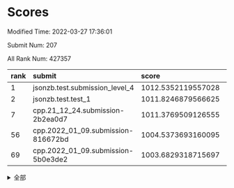 # Scores

Modified Time: 2022-03-27 17:36:01

Submit Num: 207

All Rank Num: 427357

| rank |               submit               |       score        |       sigma        | pk_num |
| :--- | :--------------------------------- | :----------------- | :----------------- | :----- |
| 1    | jsonzb.test.submission_level_4     | 1012.5352119557028 | 0.8358300256858664 | 8256   |
| 2    | jsonzb.test.test_1                 | 1011.8246879566625 | 0.784497958110287  | 8259   |
| 7    | cpp.21_12_24.submission-2b2ea0d7   | 1011.3769509126555 | 0.7633654164594196 | 8258   |
| 56   | cpp.2022_01_09.submission-816672bd | 1004.5373693160095 | 0.7255817172783388 | 8256   |
| 69   | cpp.2022_01_09.submission-5b0e3de2 | 1003.6829318715697 | 0.7163902958079635 | 8254   |


<details>
<summary>全部</summary>

| rank |                 submit                 |       score        |       sigma        | pk_num |
| :--- | :------------------------------------- | :----------------- | :----------------- | :----- |
| 1    | jsonzb.test.submission_level_4         | 1012.5352119557028 | 0.8358300256858664 | 8256   |
| 2    | jsonzb.test.test_1                     | 1011.8246879566625 | 0.784497958110287  | 8259   |
| 3    | gobigger.level_3.submission_level_3_2  | 1011.6294177366981 | 0.7746594137502401 | 8260   |
| 4    | gobigger.level_3.submission_level_3_19 | 1011.4162965447432 | 0.7837735443991805 | 8258   |
| 5    | gobigger.level_3.submission_level_3_3  | 1011.389044158643  | 0.7718591516303059 | 8253   |
| 6    | gobigger.level_3.submission_level_3_15 | 1011.3869035933512 | 0.7806496522257367 | 8258   |
| 7    | cpp.21_12_24.submission-2b2ea0d7       | 1011.3769509126555 | 0.7633654164594196 | 8258   |
| 8    | gobigger.level_3.submission_level_3_30 | 1011.292070020055  | 0.7861730222845378 | 8262   |
| 9    | gobigger.level_3.submission_level_3_6  | 1010.967606405915  | 0.7872551168814527 | 8262   |
| 10   | gobigger.level_3.submission_level_3_47 | 1010.9441693731883 | 0.747354532519601  | 8264   |
| 11   | gobigger.level_3.submission_level_3_8  | 1010.9245158480973 | 0.7906150630122706 | 8259   |
| 12   | gobigger.level_3.submission_level_3_16 | 1010.9037960165825 | 0.7553393654153692 | 8264   |
| 13   | gobigger.level_3.submission_level_3_21 | 1010.8184307689208 | 0.7830376890228872 | 8259   |
| 14   | gobigger.level_3.submission_level_3_31 | 1010.7859688379579 | 0.7844233824726954 | 8254   |
| 15   | gobigger.level_3.submission_level_3_32 | 1010.7805674536038 | 0.7712358057466618 | 8259   |
| 16   | gobigger.level_3.submission_level_3_22 | 1010.7654098815234 | 0.7717782200063111 | 8255   |
| 17   | gobigger.level_3.submission_level_3_11 | 1010.7350592061046 | 0.7578530588444456 | 8257   |
| 18   | gobigger.level_3.submission_level_3_13 | 1010.7278076993799 | 0.7683951457764746 | 8261   |
| 19   | gobigger.level_3.submission_level_3_25 | 1010.6324170933218 | 0.7434548362967636 | 8257   |
| 20   | gobigger.level_3.submission_level_3_24 | 1010.5682080066164 | 0.7643806879580405 | 8261   |
| 21   | gobigger.level_3.submission_level_3_38 | 1010.5462800179647 | 0.7799325295785081 | 8260   |
| 22   | gobigger.level_3.submission_level_3_37 | 1010.5454385931193 | 0.7554339397271037 | 8263   |
| 23   | gobigger.level_3.submission_level_3_44 | 1010.4183692033539 | 0.7707762803499106 | 8261   |
| 24   | gobigger.level_3.submission_level_3_4  | 1010.3850806935646 | 0.7619604935478999 | 8259   |
| 25   | gobigger.level_3.submission_level_3_43 | 1010.3554171318505 | 0.7749548478524296 | 8262   |
| 26   | gobigger.level_3.submission_level_3_26 | 1010.1607325273351 | 0.7551255786664182 | 8261   |
| 27   | gobigger.level_3.submission_level_3_39 | 1010.1136313722019 | 0.776610711560741  | 8255   |
| 28   | gobigger.level_3.submission_level_3_9  | 1010.1121162811539 | 0.7687877722250105 | 8259   |
| 29   | gobigger.level_3.submission_level_3_42 | 1010.1093604829149 | 0.7475706861268218 | 8259   |
| 30   | gobigger.level_3.submission_level_3_45 | 1010.092962097072  | 0.7631003362537236 | 8255   |
| 31   | gobigger.level_3.submission_level_3_48 | 1010.0650365330681 | 0.7772816083702859 | 8260   |
| 32   | gobigger.level_3.submission_level_3_33 | 1009.9500321613747 | 0.7584900735737992 | 8257   |
| 33   | gobigger.level_3.submission_level_3_1  | 1009.8771882273461 | 0.7527235364369722 | 8254   |
| 34   | gobigger.level_3.submission_level_3_0  | 1009.8360574487477 | 0.7621903312838916 | 8257   |
| 35   | gobigger.level_3.submission_level_3_36 | 1009.7759277048499 | 0.7454191913170165 | 8265   |
| 36   | gobigger.level_3.submission_level_3_10 | 1009.7614216574336 | 0.7505851445750731 | 8265   |
| 37   | gobigger.level_3.submission_level_3_17 | 1009.7203596437049 | 0.7529665775098162 | 8261   |
| 38   | gobigger.level_3.submission_level_3_5  | 1009.6563835791509 | 0.7413418501668178 | 8252   |
| 39   | gobigger.level_3.submission_level_3_7  | 1009.6298441064258 | 0.7583604021608231 | 8258   |
| 40   | gobigger.level_3.submission_level_3_41 | 1009.6263835977081 | 0.747773515151172  | 8262   |
| 41   | gobigger.level_3.submission_level_3_49 | 1009.4962963629687 | 0.7645769431592855 | 8260   |
| 42   | gobigger.level_3.submission_level_3_35 | 1009.270568845388  | 0.7355879290523772 | 8256   |
| 43   | gobigger.level_3.submission_level_3_28 | 1009.161998599163  | 0.7420793744868517 | 8260   |
| 44   | gobigger.level_3.submission_level_3_34 | 1009.1115299679303 | 0.7497321553332369 | 8261   |
| 45   | gobigger.level_3.submission_level_3_27 | 1009.035020383145  | 0.7573700206342486 | 8257   |
| 46   | gobigger.level_3.submission_level_3_29 | 1008.9500787151006 | 0.7507332709127766 | 8258   |
| 47   | gobigger.level_3.submission_level_3_20 | 1008.7719897035092 | 0.7526131137595524 | 8257   |
| 48   | gobigger.level_3.submission_level_3_23 | 1008.6884300947767 | 0.7315468903311797 | 8258   |
| 49   | gobigger.level_3.submission_level_3_18 | 1008.6532124831009 | 0.7583978598465932 | 8253   |
| 50   | gobigger.level_3.submission_level_3_12 | 1008.509743094419  | 0.7456163697539031 | 8253   |
| 51   | gobigger.level_3.submission_level_3_46 | 1008.4391964419128 | 0.7591150967572967 | 8254   |
| 52   | gobigger.level_3.submission_level_3_40 | 1008.42743082984   | 0.7302223535438555 | 8259   |
| 53   | gobigger.level_3.submission_level_3_14 | 1008.3500325897376 | 0.7465988680557271 | 8254   |
| 54   | gobigger.level_1.submission_level_1_2  | 1005.4858073533051 | 0.7173675173343051 | 8263   |
| 55   | gobigger.level_1.submission_level_1_23 | 1005.0870172759137 | 0.7179473061160869 | 8252   |
| 56   | cpp.2022_01_09.submission-816672bd     | 1004.5373693160095 | 0.7255817172783388 | 8256   |
| 57   | gobigger.level_1.submission_level_1_8  | 1004.2677456110886 | 0.71826089126524   | 8256   |
| 58   | gobigger.level_1.submission_level_1_5  | 1004.2260123132788 | 0.7280368143336621 | 8260   |
| 59   | gobigger.level_1.submission_level_1_36 | 1004.1339244216506 | 0.7226013223045991 | 8257   |
| 60   | gobigger.level_1.submission_level_1_9  | 1004.1154625100722 | 0.7217568617639653 | 8255   |
| 61   | gobigger.level_1.submission_level_1_24 | 1004.0303687308558 | 0.7261623959275686 | 8260   |
| 62   | gobigger.level_1.submission_level_1_48 | 1003.8921259551481 | 0.7219267563022814 | 8255   |
| 63   | gobigger.level_1.submission_level_1_7  | 1003.8671438118196 | 0.7140601165214256 | 8261   |
| 64   | gobigger.level_1.submission_level_1_20 | 1003.8470461171632 | 0.7186254613268049 | 8262   |
| 65   | gobigger.level_1.submission_level_1_19 | 1003.8087154613835 | 0.7283697559833937 | 8261   |
| 66   | gobigger.level_1.submission_level_1_44 | 1003.7845848462766 | 0.7047248363147368 | 8256   |
| 67   | gobigger.level_1.submission_level_1_41 | 1003.7570814580043 | 0.7332288040273094 | 8261   |
| 68   | gobigger.level_1.submission_level_1_46 | 1003.712079314858  | 0.7106625933897853 | 8255   |
| 69   | cpp.2022_01_09.submission-5b0e3de2     | 1003.6829318715697 | 0.7163902958079635 | 8254   |
| 70   | gobigger.level_1.submission_level_1_45 | 1003.6733234965592 | 0.711738839596384  | 8260   |
| 71   | gobigger.level_1.submission_level_1_49 | 1003.6650520813675 | 0.7368271332676997 | 8256   |
| 72   | gobigger.level_1.submission_level_1_30 | 1003.6636432268361 | 0.7182647825008279 | 8256   |
| 73   | gobigger.level_1.submission_level_1_22 | 1003.5276283728746 | 0.71970672191368   | 8256   |
| 74   | gobigger.level_1.submission_level_1_43 | 1003.500858095061  | 0.7072913951169291 | 8262   |
| 75   | gobigger.level_1.submission_level_1_6  | 1003.466011909746  | 0.7167731578121268 | 8257   |
| 76   | gobigger.level_1.submission_level_1_18 | 1003.4636060118769 | 0.7170673008214006 | 8257   |
| 77   | gobigger.level_1.submission_level_1_13 | 1003.4022862764108 | 0.7145968239887693 | 8257   |
| 78   | gobigger.level_1.submission_level_1_39 | 1003.391546763679  | 0.7137988972906458 | 8256   |
| 79   | gobigger.level_1.submission_level_1_15 | 1003.328520841648  | 0.7206781667423973 | 8256   |
| 80   | gobigger.level_1.submission_level_1_12 | 1003.2996593510318 | 0.7100047649989027 | 8260   |
| 81   | gobigger.level_1.submission_level_1_32 | 1003.2982337289969 | 0.7346935910329911 | 8256   |
| 82   | gobigger.level_1.submission_level_1_1  | 1003.1533955211744 | 0.7124398720312928 | 8255   |
| 83   | gobigger.level_1.submission_level_1_0  | 1003.1461308443977 | 0.7107860339755233 | 8260   |
| 84   | gobigger.level_1.submission_level_1_34 | 1003.1192310735765 | 0.7101995848519964 | 8258   |
| 85   | gobigger.level_1.submission_level_1_16 | 1003.1039296595918 | 0.7129805598275628 | 8263   |
| 86   | gobigger.level_1.submission_level_1_31 | 1003.0923583896981 | 0.7105846711805148 | 8261   |
| 87   | gobigger.level_1.submission_level_1_47 | 1003.0878594807625 | 0.7333927451668193 | 8267   |
| 88   | gobigger.level_1.submission_level_1_37 | 1003.0824618951934 | 0.7021796808332994 | 8255   |
| 89   | gobigger.level_1.submission_level_1_38 | 1002.9653370640589 | 0.7155788540445187 | 8263   |
| 90   | gobigger.level_1.submission_level_1_3  | 1002.9198834273034 | 0.7127267746089002 | 8256   |
| 91   | gobigger.level_1.submission_level_1_35 | 1002.9178674894312 | 0.7241331910869964 | 8258   |
| 92   | gobigger.level_1.submission_level_1_4  | 1002.8236845007538 | 0.7169902735530472 | 8259   |
| 93   | gobigger.level_1.submission_level_1_21 | 1002.7676420927833 | 0.7218462474186471 | 8256   |
| 94   | gobigger.level_1.submission_level_1_33 | 1002.7237980008813 | 0.715628730282085  | 8260   |
| 95   | gobigger.level_1.submission_level_1_29 | 1002.6721614972726 | 0.7185318150214859 | 8257   |
| 96   | gobigger.level_1.submission_level_1_25 | 1002.597992524096  | 0.7016588963142412 | 8257   |
| 97   | gobigger.level_1.submission_level_1_40 | 1002.570290965121  | 0.7198265416067751 | 8257   |
| 98   | gobigger.level_1.submission_level_1_27 | 1002.4741143285786 | 0.6982579790443558 | 8260   |
| 99   | gobigger.level_1.submission_level_1_42 | 1002.425231605219  | 0.7154494711304651 | 8261   |
| 100  | gobigger.level_1.submission_level_1_28 | 1002.4147859631546 | 0.7137312277421375 | 8263   |
| 101  | gobigger.level_1.submission_level_1_10 | 1002.4109183817349 | 0.7059371614599044 | 8258   |
| 102  | gobigger.level_1.submission_level_1_17 | 1002.3351951079177 | 0.7189201929447517 | 8259   |
| 103  | gobigger.level_1.submission_level_1_26 | 1002.2581499647144 | 0.7156260441505832 | 8256   |
| 104  | gobigger.level_1.submission_level_1_14 | 1002.0060365501982 | 0.7213182268486427 | 8258   |
| 105  | gobigger.level_1.submission_level_1_11 | 1001.9142053611672 | 0.7141409235927073 | 8255   |
| 106  | gobigger.random.submission_random_20   | 997.3588778153306  | 0.7176547164730216 | 8261   |
| 107  | gobigger.random.submission_random_44   | 997.1530337868779  | 0.7083823897764547 | 8254   |
| 108  | gobigger.random.submission_random_16   | 997.0902376674377  | 0.702726525586562  | 8262   |
| 109  | gobigger.random.submission_random_49   | 997.0839318795702  | 0.7101871720549257 | 8263   |
| 110  | gobigger.random.submission_random_36   | 997.0530940991308  | 0.7278925609337319 | 8258   |
| 111  | gobigger.random.submission_random_41   | 996.9871866036209  | 0.7115513508738834 | 8259   |
| 112  | gobigger.random.submission_random_48   | 996.95317056234    | 0.7008525480725669 | 8255   |
| 113  | gobigger.random.submission_random_11   | 996.9464169134076  | 0.7236637127558866 | 8259   |
| 114  | gobigger.random.submission_random_19   | 996.9336125860891  | 0.7149080745914115 | 8261   |
| 115  | gobigger.random.submission_random_12   | 996.9264915243488  | 0.7150609516168628 | 8255   |
| 116  | gobigger.random.submission_random_30   | 996.7991716999055  | 0.7004670014639357 | 8252   |
| 117  | gobigger.random.submission_random_24   | 996.7535289670997  | 0.7128188001883222 | 8258   |
| 118  | gobigger.random.submission_random_26   | 996.6555572981503  | 0.7150816270000075 | 8258   |
| 119  | gobigger.random.submission_random_8    | 996.3645527720738  | 0.7045086553443158 | 8256   |
| 120  | gobigger.random.submission_random_13   | 996.3086748551544  | 0.7172085857872844 | 8258   |
| 121  | gobigger.random.submission_random_2    | 996.3002709826749  | 0.7121105909102285 | 8259   |
| 122  | gobigger.random.submission_random_27   | 996.219016041674   | 0.7100534258678087 | 8265   |
| 123  | gobigger.random.submission_random_0    | 996.1993057529072  | 0.7100947501432097 | 8260   |
| 124  | gobigger.random.submission_random_6    | 996.1757741382098  | 0.7206342987210053 | 8254   |
| 125  | gobigger.random.submission_random_21   | 996.1330260669396  | 0.7070200760005065 | 8256   |
| 126  | gobigger.random.submission_random_9    | 996.0777008893206  | 0.7051509967764172 | 8256   |
| 127  | gobigger.random.submission_random_5    | 996.0751979159551  | 0.7227031626371836 | 8259   |
| 128  | gobigger.random.submission_random_39   | 996.0682920693959  | 0.7086622721452597 | 8252   |
| 129  | gobigger.random.submission_random_43   | 996.0392049698737  | 0.7199909608192095 | 8261   |
| 130  | gobigger.random.submission_random_31   | 996.0186505200788  | 0.7061215706878877 | 8256   |
| 131  | gobigger.random.submission_random_18   | 995.9909323537811  | 0.7154441578701074 | 8256   |
| 132  | gobigger.random.submission_random_46   | 995.9677932005636  | 0.7245353194773712 | 8256   |
| 133  | gobigger.random.submission_random_32   | 995.8920433554559  | 0.708788090916134  | 8262   |
| 134  | gobigger.random.submission_random_7    | 995.8626929116417  | 0.7104386651434794 | 8259   |
| 135  | gobigger.random.submission_random_35   | 995.8271714332558  | 0.7150930911736513 | 8256   |
| 136  | gobigger.random.submission_random_15   | 995.7686593988716  | 0.7075782698759664 | 8256   |
| 137  | gobigger.random.submission_random_17   | 995.6963431057736  | 0.7232505009434864 | 8262   |
| 138  | gobigger.random.submission_random_45   | 995.6132119276183  | 0.7124311331695152 | 8256   |
| 139  | gobigger.random.submission_random_34   | 995.579064277004   | 0.7194886117448666 | 8255   |
| 140  | gobigger.random.submission_random_33   | 995.5665109487614  | 0.7114828759755717 | 8254   |
| 141  | gobigger.random.submission_random_14   | 995.5418504967562  | 0.714290410393433  | 8257   |
| 142  | gobigger.random.submission_random_47   | 995.4761299775316  | 0.6947890978965361 | 8256   |
| 143  | gobigger.random.submission_random_38   | 995.4286926491268  | 0.7187217875571961 | 8259   |
| 144  | gobigger.random.submission_random_4    | 995.4043435285121  | 0.7137205342636334 | 8259   |
| 145  | gobigger.random.submission_random_40   | 995.4011533273789  | 0.727386138131168  | 8259   |
| 146  | gobigger.random.submission_random_23   | 995.2909078689611  | 0.7129871005668639 | 8250   |
| 147  | gobigger.random.submission_random_29   | 995.2862229991385  | 0.7096213876182289 | 8258   |
| 148  | gobigger.random.submission_random_28   | 995.2400151663498  | 0.7157748917935514 | 8263   |
| 149  | gobigger.random.submission_random_3    | 995.0332765867914  | 0.7191338594631145 | 8255   |
| 150  | gobigger.random.submission_random_10   | 995.0112915654882  | 0.723843984248007  | 8258   |
| 151  | gobigger.level_2.submission_level_2_27 | 994.8513008667724  | 0.7189786041075189 | 8258   |
| 152  | gobigger.random.submission_random_42   | 994.7646577803429  | 0.7219810005812347 | 8258   |
| 153  | gobigger.random.submission_random_37   | 994.7634979236182  | 0.7045397690875008 | 8258   |
| 154  | gobigger.random.submission_random_25   | 994.7434981295944  | 0.7296658856552785 | 8258   |
| 155  | gobigger.random.submission_random_1    | 994.632555294116   | 0.705867650509264  | 8257   |
| 156  | gobigger.random.submission_random_22   | 994.6299088205715  | 0.7093961681635227 | 8263   |
| 157  | gobigger.level_2.submission_level_2_43 | 994.254114465834   | 0.7287614519214964 | 8260   |
| 158  | gobigger.level_2.submission_level_2_9  | 993.5172334212621  | 0.7279504663114919 | 8260   |
| 159  | gobigger.level_2.submission_level_2_12 | 993.499613769277   | 0.7415522472253838 | 8260   |
| 160  | gobigger.level_2.submission_level_2_29 | 993.4612654229104  | 0.7245604353497849 | 8259   |
| 161  | gobigger.level_2.submission_level_2_35 | 993.3077423435085  | 0.7419155821787979 | 8251   |
| 162  | gobigger.level_2.submission_level_2_19 | 993.1542678556924  | 0.7323420144005172 | 8261   |
| 163  | gobigger.level_2.submission_level_2_13 | 993.135596057139   | 0.7358450579390834 | 8257   |
| 164  | gobigger.level_2.submission_level_2_21 | 993.0505470238157  | 0.7342517825140027 | 8258   |
| 165  | gobigger.level_2.submission_level_2_46 | 993.0050341925478  | 0.7360162888846146 | 8258   |
| 166  | gobigger.level_2.submission_level_2_45 | 992.7763359890101  | 0.7439076022755187 | 8262   |
| 167  | gobigger.level_2.submission_level_2_41 | 992.7504627489831  | 0.7477658842386721 | 8255   |
| 168  | gobigger.level_2.submission_level_2_42 | 992.6991771111441  | 0.72906699135749   | 8259   |
| 169  | gobigger.level_2.submission_level_2_18 | 992.6633097757995  | 0.7324935236629889 | 8262   |
| 170  | gobigger.level_2.submission_level_2_11 | 992.6044585251901  | 0.7458700864172179 | 8253   |
| 171  | gobigger.level_2.submission_level_2_24 | 992.5975498466057  | 0.7450170615885541 | 8257   |
| 172  | gobigger.level_2.submission_level_2_44 | 992.5840619823935  | 0.7479645360220322 | 8261   |
| 173  | gobigger.level_2.submission_level_2_30 | 992.5209946099706  | 0.7552329678387807 | 8255   |
| 174  | gobigger.level_2.submission_level_2_8  | 992.338304847889   | 0.7600249294650706 | 8257   |
| 175  | gobigger.level_2.submission_level_2_2  | 992.3282454272198  | 0.7442660516416475 | 8261   |
| 176  | gobigger.level_2.submission_level_2_6  | 992.2934852773606  | 0.7479481799174816 | 8255   |
| 177  | gobigger.level_2.submission_level_2_5  | 992.2348584971853  | 0.7426612837051756 | 8263   |
| 178  | gobigger.level_2.submission_level_2_38 | 992.2305175706865  | 0.7442839163849572 | 8255   |
| 179  | gobigger.level_2.submission_level_2_48 | 992.2086733334919  | 0.7461715844802702 | 8255   |
| 180  | gobigger.level_2.submission_level_2_32 | 992.1323318507626  | 0.730754006609526  | 8255   |
| 181  | gobigger.level_2.submission_level_2_15 | 992.0514992614162  | 0.7206844778058972 | 8257   |
| 182  | gobigger.level_2.submission_level_2_10 | 992.0025363892255  | 0.7361910757226944 | 8258   |
| 183  | gobigger.level_2.submission_level_2_28 | 992.0023835048908  | 0.7586152556892033 | 8259   |
| 184  | gobigger.level_2.submission_level_2_0  | 991.9982874372268  | 0.7534734396223973 | 8260   |
| 185  | gobigger.level_2.submission_level_2_17 | 991.9523871418894  | 0.7389585134019804 | 8260   |
| 186  | gobigger.level_2.submission_level_2_20 | 991.8511217947101  | 0.7579943472027497 | 8258   |
| 187  | gobigger.level_2.submission_level_2_26 | 991.8156319405651  | 0.7600354957217896 | 8255   |
| 188  | gobigger.level_2.submission_level_2_16 | 991.7726344914839  | 0.7383001930529739 | 8261   |
| 189  | gobigger.level_2.submission_level_2_1  | 991.6961662514975  | 0.7423733361615629 | 8256   |
| 190  | gobigger.level_2.submission_level_2_22 | 991.6682439205323  | 0.7467267296343746 | 8260   |
| 191  | gobigger.level_2.submission_level_2_25 | 991.6339717666455  | 0.7580225414195843 | 8264   |
| 192  | gobigger.level_2.submission_level_2_47 | 991.5870048723367  | 0.7366472388158255 | 8260   |
| 193  | gobigger.level_2.submission_level_2_14 | 991.5224436642729  | 0.7207856667299816 | 8257   |
| 194  | gobigger.level_2.submission_level_2_36 | 991.4874663923404  | 0.7686911566745372 | 8262   |
| 195  | gobigger.level_2.submission_level_2_37 | 991.4386719287672  | 0.7655530847075197 | 8257   |
| 196  | gobigger.level_2.submission_level_2_49 | 991.4132000304272  | 0.7499269138743523 | 8255   |
| 197  | gobigger.level_2.submission_level_2_4  | 991.3747985181188  | 0.7569523113953784 | 8257   |
| 198  | gobigger.level_2.submission_level_2_40 | 991.2188280401198  | 0.7516930894126457 | 8260   |
| 199  | gobigger.level_2.submission_level_2_7  | 991.1868023251891  | 0.7717299826589958 | 8255   |
| 200  | gobigger.level_2.submission_level_2_3  | 991.067403258985   | 0.7425037303538645 | 8256   |
| 201  | gobigger.level_2.submission_level_2_23 | 991.0558734933953  | 0.7477819692397706 | 8261   |
| 202  | gobigger.level_2.submission_level_2_39 | 991.0118138473906  | 0.7552756874636891 | 8254   |
| 203  | gobigger.level_2.submission_level_2_31 | 990.9921775624515  | 0.7613192064211405 | 8258   |
| 204  | gobigger.level_2.submission_level_2_34 | 990.9022052117092  | 0.7509724843892182 | 8259   |
| 205  | gobigger.level_2.submission_level_2_33 | 990.8517909863509  | 0.7364974264229366 | 8260   |
| 206  | gobigger.none.submission_none_0        | 976.6996573564364  | 1.3684684877746307 | 8253   |
| 207  | gobigger.none.submission_none_1        | 976.0030722306212  | 1.517635649748833  | 8259   |

</details>